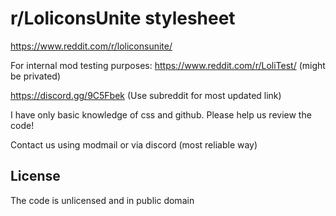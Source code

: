 # r/LoliconsUnite stylesheet
https://www.reddit.com/r/loliconsunite/

For internal mod testing purposes: https://www.reddit.com/r/LoliTest/ (might be privated)

https://discord.gg/9C5Fbek (Use subreddit for most updated link)

I have only basic knowledge of css and github. Please help us review the code!

Contact us using modmail or via discord (most reliable way)

## License
The code is unlicensed and in public domain
